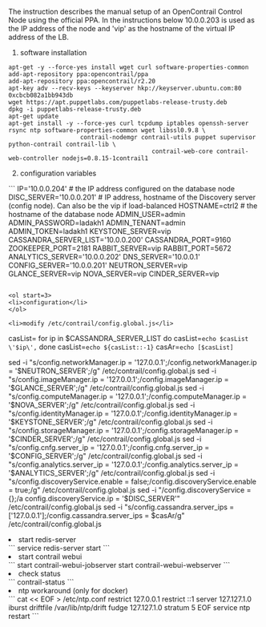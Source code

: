 The instruction describes the manual setup of an OpenContrail Control Node using
the official PPA. In the instructions below 10.0.0.203 is used as the IP address
of the node and 'vip' as the hostname of the virtual IP address of the LB.

<ol>
<li>software installation</li>
</ol>

```
apt-get -y --force-yes install wget curl software-properties-common
add-apt-repository ppa:opencontrail/ppa
add-apt-repository ppa:opencontrail/r2.20
apt-key adv --recv-keys --keyserver hkp://keyserver.ubuntu.com:80 0xcbcb082a1bb943db
wget https://apt.puppetlabs.com/puppetlabs-release-trusty.deb
dpkg -i puppetlabs-release-trusty.deb
apt-get update
apt-get install -y --force-yes curl tcpdump iptables openssh-server rsync ntp software-properties-common wget libssl0.9.8 \
					contrail-nodemgr contrail-utils puppet supervisor python-contrail contrail-lib \
                                        contrail-web-core contrail-web-controller nodejs=0.8.15-1contrail1
```

<ol start=2>
<li>configuration variables</li>
</ol>
```
IP='10.0.0.204' # the IP address configured on the database node
DISC_SERVER='10.0.0.201' # IP address, hostname of the Discovery server (config node). Can also be the vip if load-balanced
HOSTNAME=ctrl2 # the hostname of the database node
ADMIN_USER=admin
ADMIN_PASSWORD=ladakh1
ADMIN_TENANT=admin
ADMIN_TOKEN=ladakh1
KEYSTONE_SERVER=vip
CASSANDRA_SERVER_LIST='10.0.0.200'
CASSANDRA_PORT=9160
ZOOKEEPER_PORT=2181
RABBIT_SERVER=vip
RABBIT_PORT=5672
ANALYTICS_SERVER='10.0.0.202'
DNS_SERVER='10.0.0.1'
CONFIG_SERVER='10.0.0.201'
NEUTRON_SERVER=vip
GLANCE_SERVER=vip
NOVA_SERVER=vip
CINDER_SERVER=vip

```

<ol start=3>
<li>configuration</li>
</ol>

<li>modify /etc/contrail/config.global.js</li>
```
casList=
for ip in $CASSANDRA_SERVER_LIST
do
    casList=`echo $casList \'$ip\',`
done
casList=`echo ${casList::-1}`
casAr=`echo [$casList]`

sed -i "s/config.networkManager.ip = '127.0.0.1';/config.networkManager.ip = '$NEUTRON_SERVER';/g" /etc/contrail/config.global.js
sed -i "s/config.imageManager.ip = '127.0.0.1';/config.imageManager.ip = '$GLANCE_SERVER';/g" /etc/contrail/config.global.js
sed -i "s/config.computeManager.ip = '127.0.0.1';/config.computeManager.ip = '$NOVA_SERVER';/g" /etc/contrail/config.global.js
sed -i "s/config.identityManager.ip = '127.0.0.1';/config.identityManager.ip = '$KEYSTONE_SERVER';/g" /etc/contrail/config.global.js
sed -i "s/config.storageManager.ip = '127.0.0.1';/config.storageManager.ip = '$CINDER_SERVER';/g" /etc/contrail/config.global.js
sed -i "s/config.cnfg.server_ip = '127.0.0.1';/config.cnfg.server_ip = '$CONFIG_SERVER';/g" /etc/contrail/config.global.js
sed -i "s/config.analytics.server_ip = '127.0.0.1';/config.analytics.server_ip = '$ANALYTICS_SERVER';/g" /etc/contrail/config.global.js
sed -i "s/config.discoveryService.enable = false;/config.discoveryService.enable = true;/g" /etc/contrail/config.global.js
sed -i "/config.discoveryService = {};/a config.discoveryService.ip = '$DISC_SERVER'" /etc/contrail/config.global.js
sed -i "s/config.cassandra.server_ips = \['127.0.0.1'\];/config.cassandra.server_ips = $casAr/g" /etc/contrail/config.global.js

<li>start redis-server</li>
```
service redis-server start
```

<li>start contrail webui</li>
```
start contrail-webui-jobserver
start contrail-webui-webserver
```

<li>check status</li>
```
contrail-status
```

<li>ntp workaround (only for docker)</li>
```
cat << EOF > /etc/ntp.conf
restrict 127.0.0.1
restrict ::1
server 127.127.1.0 iburst
driftfile /var/lib/ntp/drift
fudge 127.127.1.0 stratum 5
EOF
service ntp restart
```

